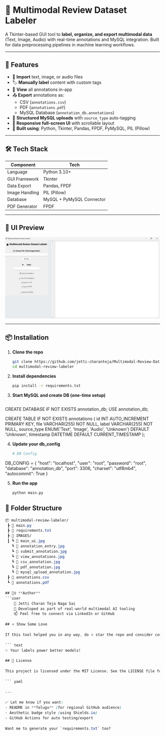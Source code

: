# 🎯 Multimodal Review Dataset Labeler

A Tkinter-based GUI tool to **label, organize, and export multimodal data** (Text, Image, Audio) with real-time annotations and MySQL integration. Built for data preprocessing pipelines in machine learning workflows.

---

## 🚀 Features

- 📂 **Import** text, image, or audio files
- 🏷️ **Manually label** content with custom tags
- 🧾 **View** all annotations in-app
- 📤 **Export** annotations as:
  - CSV (`annotations.csv`)
  - PDF (`annotations.pdf`)
  - MySQL Database (`annotation_db.annotations`)
- 💾 **Structured MySQL uploads** with `source_type` auto-tagging
- 🎨 **Responsive full-screen UI** with scrollable layout
- 🧠 **Built using**: Python, Tkinter, Pandas, FPDF, PyMySQL, PIL (Pillow)

---

## 🛠️ Tech Stack

| Component        | Tech                            |
|------------------|----------------------------------|
| Language         | Python 3.10+                    |
| GUI Framework    | Tkinter                         |
| Data Export      | Pandas, FPDF                    |
| Image Handling   | PIL (Pillow)                    |
| Database         | MySQL + PyMySQL Connector       |
| PDF Generator    | FPDF                            |

---

## 📸 UI Preview

![Multimodal Review Dataset Labeler UI](IMAGES/1.jpg)

---

## 📦 Installation

1. **Clone the repo**
   ```bash
   git clone https://github.com/jetti-charanteja/Multimodal-Review-Dataset-Labeler.git
   cd multimodal-review-labeler
2. **Install dependencies**
   ```bash
   pip install -r requirements.txt
3. **Start MySQL and create DB (one-time setup)**
   ```sql
CREATE DATABASE IF NOT EXISTS annotation_db;
USE annotation_db;

CREATE TABLE IF NOT EXISTS annotations (
    id INT AUTO_INCREMENT PRIMARY KEY,
    file VARCHAR(255) NOT NULL,
    label VARCHAR(255) NOT NULL,
    source_type ENUM('Text', 'Image', 'Audio', 'Unknown') DEFAULT 'Unknown',
    timestamp DATETIME DEFAULT CURRENT_TIMESTAMP
);

4. **Update your db_config**
   ```bash
   # DB Config
DB_CONFIG = {
    "host": "localhost",
    "user": "root",
    "password": "root",
    "database": "annotation_db",
    "port": 3306,
    "charset": "utf8mb4",
    "autocommit": True
} 

5. **Run the app**
   ```bash
   python main.py

## 📁 Folder Structure

```css
📦 multimodal-review-labeler/
 ┣ 📜 main.py
 ┣ 📜 requirements.txt
 ┣ 📁 IMAGES/
 ┃ ┗ 📸 main_ui.jpg
   ┗ 📸 annotation_entry.jpg
   ┗ 📸 submit_annotation.jpg
   ┗ 📸 view_annotations.jpg
   ┗ 📸 csv_annotation.jpg
   ┗ 📸 pdf_annotation.jpg
   ┗ 📸 mysql_upload_annotation.jpg
 ┣ 📄 annotations.csv
 ┗ 📄 annotations.pdf

## 🙋‍♀️ **Author**
```user
    👤 Jetti Charan Teja Naga Sai
    💼 Developed as part of real-world multimodal AI tooling
    📫 Feel free to connect via LinkedIn or GitHub

## ⭐️ Show Some Love

If this tool helped you in any way, do ⭐️ star the repo and consider contributing!

``` text
✨ Your labels power better models!

## 📄 License

This project is licensed under the MIT License. See the LICENSE file for details.

``` yaml

---

✅ Let me know if you want:
- README in **Telugu** (for regional GitHub audience)
- Aesthetic badge style (using Shields.io)
- GitHub Actions for auto testing/export

Want me to generate your `requirements.txt` too?

